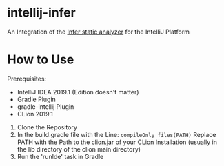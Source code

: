 # intellij-infer
An Integration of the [Infer static analyzer](https://fbinfer.com/) for the IntelliJ Platform

# How to Use
Prerequisites:
 - IntelliJ IDEA 2019.1 (Edition doesn't matter)
 - Gradle Plugin
 - gradle-intellij Plugin
 - CLion 2019.1
 
 1. Clone the Repository
 2. In the build.gradle file with the Line:
    `compileOnly files(PATH)`
    Replace PATH with the Path to the clion.jar of your CLion Installation (usually in the lib directory of the clion main directory)
 3. Run the 'runIde' task in Gradle
